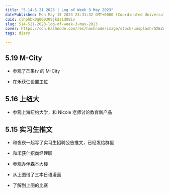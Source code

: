 ```yaml
---
title: "5.14-5.21 2023 | Log of Week 3 May 2023"
datePublished: Mon May 15 2023 23:31:32 GMT+0000 (Coordinated Universal Time)
cuid: clhphbk0q000309jkds1d08iv
slug: 514-521-2023-log-of-week-3-may-2023
cover: https://cdn.hashnode.com/res/hashnode/image/stock/unsplash/GXEZuWo5m4I/upload/fd4f637d80903e857966bd0150913f31.jpeg
tags: diary

---
```


## 5.19 M-City

* 参观了芒果tv 的 M-City
    
* 在禾获仁设置工位
    

## 5.16 上纽大

* 参观上海纽约大学，和 Nicole 老师讨论教育新产品
    

## 5.15 实习生推文

* 和夜夜一起写了实习生招聘公告推文，已经发给群里
    
* 和禾获仁招商经理聊
    
* 参观办伴森本大楼
    
* 从上图借了三本日语漫画
    
* 了解到上图的比赛